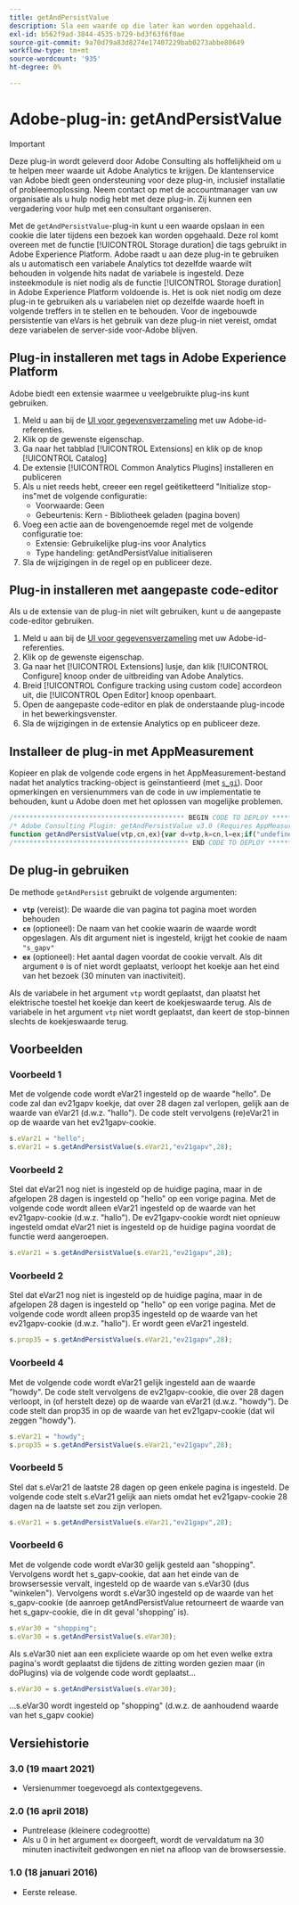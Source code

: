 ```yaml
---
title: getAndPersistValue
description: Sla een waarde op die later kan worden opgehaald.
exl-id: b562f9ad-3844-4535-b729-bd3f63f6f0ae
source-git-commit: 9a70d79a83d8274e17407229bab0273abbe80649
workflow-type: tm+mt
source-wordcount: '935'
ht-degree: 0%

---
```


# Adobe-plug-in: getAndPersistValue

>[!IMPORTANT]
>
>Deze plug-in wordt geleverd door Adobe Consulting als hoffelijkheid om u te helpen meer waarde uit Adobe Analytics te krijgen. De klantenservice van Adobe biedt geen ondersteuning voor deze plug-in, inclusief installatie of probleemoplossing. Neem contact op met de accountmanager van uw organisatie als u hulp nodig hebt met deze plug-in. Zij kunnen een vergadering voor hulp met een consultant organiseren.

Met de `getAndPersistValue`-plug-in kunt u een waarde opslaan in een cookie die later tijdens een bezoek kan worden opgehaald. Deze rol komt overeen met de functie [!UICONTROL Storage duration] die tags gebruikt in Adobe Experience Platform. Adobe raadt u aan deze plug-in te gebruiken als u automatisch een variabele Analytics tot dezelfde waarde wilt behouden in volgende hits nadat de variabele is ingesteld. Deze insteekmodule is niet nodig als de functie [!UICONTROL Storage duration] in Adobe Experience Platform voldoende is. Het is ook niet nodig om deze plug-in te gebruiken als u variabelen niet op dezelfde waarde hoeft in volgende treffers in te stellen en te behouden. Voor de ingebouwde persistentie van eVars is het gebruik van deze plug-in niet vereist, omdat deze variabelen de server-side voor-Adobe blijven.

## Plug-in installeren met tags in Adobe Experience Platform

Adobe biedt een extensie waarmee u veelgebruikte plug-ins kunt gebruiken.

1. Meld u aan bij de [UI voor gegevensverzameling](https://experience.adobe.com/data-collection) met uw Adobe-id-referenties.
1. Klik op de gewenste eigenschap.
1. Ga naar het tabblad [!UICONTROL Extensions] en klik op de knop [!UICONTROL Catalog]
1. De extensie [!UICONTROL Common Analytics Plugins] installeren en publiceren
1. Als u niet reeds hebt, creeer een regel geëtiketteerd &quot;Initialize stop-ins&quot;met de volgende configuratie:
   * Voorwaarde: Geen
   * Gebeurtenis: Kern - Bibliotheek geladen (pagina boven)
1. Voeg een actie aan de bovengenoemde regel met de volgende configuratie toe:
   * Extensie: Gebruikelijke plug-ins voor Analytics
   * Type handeling: getAndPersistValue initialiseren
1. Sla de wijzigingen in de regel op en publiceer deze.

## Plug-in installeren met aangepaste code-editor

Als u de extensie van de plug-in niet wilt gebruiken, kunt u de aangepaste code-editor gebruiken.

1. Meld u aan bij de [UI voor gegevensverzameling](https://experience.adobe.com/data-collection) met uw Adobe-id-referenties.
1. Klik op de gewenste eigenschap.
1. Ga naar het [!UICONTROL Extensions] lusje, dan klik [!UICONTROL Configure] knoop onder de uitbreiding van Adobe Analytics.
1. Breid [!UICONTROL Configure tracking using custom code] accordeon uit, die [!UICONTROL Open Editor] knoop openbaart.
1. Open de aangepaste code-editor en plak de onderstaande plug-incode in het bewerkingsvenster.
1. Sla de wijzigingen in de extensie Analytics op en publiceer deze.

## Installeer de plug-in met AppMeasurement

Kopieer en plak de volgende code ergens in het AppMeasurement-bestand nadat het analytics tracking-object is geïnstantieerd (met [`s_gi`](../functions/s-gi.md)). Door opmerkingen en versienummers van de code in uw implementatie te behouden, kunt u Adobe doen met het oplossen van mogelijke problemen.

```js
/******************************************* BEGIN CODE TO DEPLOY *******************************************/
/* Adobe Consulting Plugin: getAndPersistValue v3.0 (Requires AppMeasurement) */
function getAndPersistValue(vtp,cn,ex){var d=vtp,k=cn,l=ex;if("undefined"!==typeof d&&"-v"===d)return{plugin:"getAndPersistValue",version:"3.0"};var a=function(){if("undefined"!==typeof window.s_c_il)for(var c=0,b;c<window.s_c_il.length;c++)if(b=window.s_c_il[c],b._c&&"s_c"===b._c)return b}();"undefined"!==typeof a&&(a.contextData.getAndPersistValue="3.0");window.cookieWrite=window.cookieWrite||function(c,b,f){if("string"===typeof c){var h=window.location.hostname,a=window.location.hostname.split(".").length-1;if(h&&!/^[0-9.]+$/.test(h)){a=2<a?a:2;var e=h.lastIndexOf(".");if(0<=e){for(;0<=e&&1<a;)e=h.lastIndexOf(".",e-1),a--;e=0<e?h.substring(e):h}}g=e;b="undefined"!==typeof b?""+b:"";if(f||""===b)if(""===b&&(f=-60),"number"===typeof f){var d=new Date;d.setTime(d.getTime()+6E4*f)}else d=f;return c&&(document.cookie=encodeURIComponent(c)+"="+encodeURIComponent(b)+"; path=/;"+(f?" expires="+d.toUTCString()+";":"")+(g?" domain="+g+";":""),"undefined"!==typeof cookieRead)?cookieRead(c)===b:!1}};window.cookieRead=window.cookieRead||function(c){if("string"===typeof c)c=encodeURIComponent(c);else return"";var b=" "+document.cookie,a=b.indexOf(" "+c+"="),d=0>a?a:b.indexOf(";",a);return(c=0>a?"":decodeURIComponent(b.substring(a+2+c.length,0>d?b.length:d)))?c:""};a=new Date;k=k?k:"s_gapv";(l=l?l:0)?a.setTime(a.getTime()+864E5*l):a.setTime(a.getTime()+18E5);"undefined"!==typeof d&&d||(d=cookieRead(k));cookieWrite(k,d,a);return d};
/******************************************** END CODE TO DEPLOY ********************************************/
```

## De plug-in gebruiken

De methode `getAndPersist` gebruikt de volgende argumenten:

* **`vtp`** (vereist): De waarde die van pagina tot pagina moet worden behouden
* **`cn`** (optioneel): De naam van het cookie waarin de waarde wordt opgeslagen. Als dit argument niet is ingesteld, krijgt het cookie de naam `"s_gapv"`
* **`ex`** (optioneel): Het aantal dagen voordat de cookie vervalt. Als dit argument `0` is of niet wordt geplaatst, verloopt het koekje aan het eind van het bezoek (30 minuten van inactiviteit).

Als de variabele in het argument `vtp` wordt geplaatst, dan plaatst het elektrische toestel het koekje dan keert de koekjeswaarde terug. Als de variabele in het argument `vtp` niet wordt geplaatst, dan keert de stop-binnen slechts de koekjeswaarde terug.

## Voorbeelden

### Voorbeeld 1

Met de volgende code wordt eVar21 ingesteld op de waarde &quot;hello&quot;.  De code zal dan ev21gapv koekje, dat over 28 dagen zal verlopen, gelijk aan de waarde van eVar21 (d.w.z. &quot;hallo&quot;).  De code stelt vervolgens (re)eVar21 in op de waarde van het ev21gapv-cookie.

```js
s.eVar21 = "hello";
s.eVar21 = s.getAndPersistValue(s.eVar21,"ev21gapv",28);
```

### Voorbeeld 2

Stel dat eVar21 nog niet is ingesteld op de huidige pagina, maar in de afgelopen 28 dagen is ingesteld op &quot;hello&quot; op een vorige pagina.   Met de volgende code wordt alleen eVar21 ingesteld op de waarde van het ev21gapv-cookie (d.w.z. &quot;hallo&quot;).  De ev21gapv-cookie wordt niet opnieuw ingesteld omdat eVar21 niet is ingesteld op de huidige pagina voordat de functie werd aangeroepen.

```js
s.eVar21 = s.getAndPersistValue(s.eVar21,"ev21gapv",28);
```

### Voorbeeld 2

Stel dat eVar21 nog niet is ingesteld op de huidige pagina, maar in de afgelopen 28 dagen is ingesteld op &quot;hello&quot; op een vorige pagina.  Met de volgende code wordt alleen prop35 ingesteld op de waarde van het ev21gapv-cookie (d.w.z. &quot;hallo&quot;).  Er wordt geen eVar21 ingesteld.

```js
s.prop35 = s.getAndPersistValue(s.eVar21,"ev21gapv",28);
```

### Voorbeeld 4

Met de volgende code wordt eVar21 gelijk ingesteld aan de waarde &quot;howdy&quot;.  De code stelt vervolgens de ev21gapv-cookie, die over 28 dagen verloopt, in (of herstelt deze) op de waarde van eVar21 (d.w.z. &quot;howdy&quot;).  De code stelt dan prop35 in op de waarde van het ev21gapv-cookie (dat wil zeggen &quot;howdy&quot;).

```js
s.eVar21 = "howdy";
s.prop35 = s.getAndPersistValue(s.eVar21,"ev21gapv",28);
```

### Voorbeeld 5

Stel dat s.eVar21 de laatste 28 dagen op geen enkele pagina is ingesteld.  De volgende code stelt s.eVar21 gelijk aan niets omdat het ev21gapv-cookie 28 dagen na de laatste set zou zijn verlopen.

```js
s.eVar21 = s.getAndPersistValue(s.eVar21,"ev21gapv",28);
```

### Voorbeeld 6

Met de volgende code wordt eVar30 gelijk gesteld aan &quot;shopping&quot;.  Vervolgens wordt het s_gapv-cookie, dat aan het einde van de browsersessie vervalt, ingesteld op de waarde van s.eVar30 (dus &quot;winkelen&quot;).  Vervolgens wordt s.eVar30 ingesteld op de waarde van het s_gapv-cookie (de aanroep getAndPersistValue retourneert de waarde van het s_gapv-cookie, die in dit geval &#39;shopping&#39; is).

```js
s.eVar30 = "shopping";
s.eVar30 = s.getAndPersistValue(s.eVar30);
```

Als s.eVar30 niet aan een expliciete waarde op om het even welke extra pagina&#39;s wordt geplaatst die tijdens de zitting worden gezien maar (in doPlugins) via de volgende code wordt geplaatst...

```js
s.eVar30 = s.getAndPersistValue(s.eVar30);
```

...s.eVar30 wordt ingesteld op &quot;shopping&quot; (d.w.z. de aanhoudend waarde van het s_gapv cookie)

## Versiehistorie

### 3.0 (19 maart 2021)

* Versienummer toegevoegd als contextgegevens.

### 2.0 (16 april 2018)

* Puntrelease (kleinere codegrootte)
* Als u 0 in het argument `ex` doorgeeft, wordt de vervaldatum na 30 minuten inactiviteit gedwongen en niet na afloop van de browsersessie.

### 1.0 (18 januari 2016)

* Eerste release.
